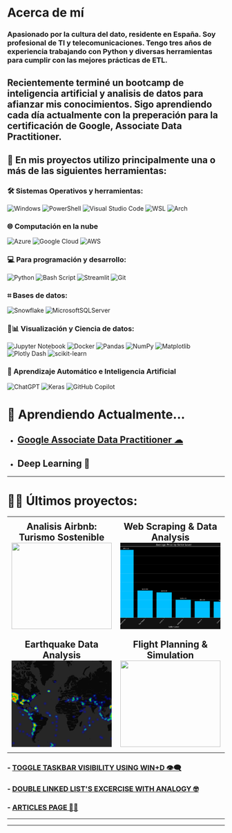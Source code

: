 # Acerca de mí

### Apasionado por la cultura del dato, residente en España. Soy profesional de TI y telecomunicaciones. Tengo tres años de experiencia trabajando con Python y diversas herramientas para cumplir con las mejores prácticas de ETL.

Recientemente terminé un bootcamp de inteligencia artificial y analisis de datos para afianzar mis conocimientos.
Sigo aprendiendo cada día actualmente con la preperación para la certificación de Google, Associate Data Practitioner.
---

## 🚀 En mis proyectos utilizo principalmente una o más de las siguientes herramientas:

### 🛠️ Sistemas Operativos y herramientas:
![Windows](https://img.shields.io/badge/Windows-0078D6?style=for-the-badge&logo=windows&logoColor=white)
![PowerShell](https://img.shields.io/badge/PowerShell-%235391FE.svg?style=for-the-badge&logo=powershell&logoColor=white)
![Visual Studio Code](https://img.shields.io/badge/Visual%20Studio%20Code-0078d7.svg?style=for-the-badge&logo=visual-studio-code&logoColor=white)
![WSL](https://img.shields.io/badge/WSL-0a97f5?style=for-the-badge&logo=windows&logoColor=white)
![Arch](https://img.shields.io/badge/Arch%20Linux-1793D1?logo=arch-linux&logoColor=fff&style=for-the-badge)

### 🌐 Computación en la nube
![Azure](https://img.shields.io/badge/azure-%230072C6.svg?style=for-the-badge&logo=microsoftazure&logoColor=white)
![Google Cloud](https://img.shields.io/badge/GoogleCloud-%234285F4.svg?style=for-the-badge&logo=google-cloud&logoColor=white)
![AWS](https://img.shields.io/badge/AWS-%23FF9900.svg?style=for-the-badge&logo=amazon-aws&logoColor=white)

### 💻 Para programación y desarrollo:
![Python](https://img.shields.io/badge/python-3670A0?style=for-the-badge&logo=python&logoColor=ffdd54)
![Bash Script](https://img.shields.io/badge/bash_script-%23121011.svg?style=for-the-badge&logo=gnu-bash&logoColor=white)
![Streamlit](https://img.shields.io/badge/Streamlit-%23FF4B4B.svg?style=for-the-badge&logo=streamlit&logoColor=white)
![Git](https://img.shields.io/badge/git-%23F05033.svg?style=for-the-badge&logo=git&logoColor=white)

### ⌗ Bases de datos:
![Snowflake](https://img.shields.io/badge/snowflake-%2329B5E8.svg?style=for-the-badge&logo=snowflake&logoColor=white)
![MicrosoftSQLServer](https://img.shields.io/badge/Microsoft%20SQL%20Server-CC2927?style=for-the-badge&logo=microsoft%20sql%20server&logoColor=white)


### 💪📊 Visualización y Ciencia de datos:
![Jupyter Notebook](https://img.shields.io/badge/jupyter-%23FA0F00.svg?style=for-the-badge&logo=jupyter&logoColor=white)
![Docker](https://img.shields.io/badge/docker-%230db7ed.svg?style=for-the-badge&logo=docker&logoColor=white)
![Pandas](https://img.shields.io/badge/pandas-%23150458.svg?style=for-the-badge&logo=pandas&logoColor=white)
![NumPy](https://img.shields.io/badge/numpy-%23013243.svg?style=for-the-badge&logo=numpy&logoColor=white)
![Matplotlib](https://img.shields.io/badge/Matplotlib-%23ffffff.svg?style=for-the-badge&logo=Matplotlib&logoColor=black)
![Plotly Dash](https://img.shields.io/badge/plotly-3F4F75.svg?style=for-the-badge&logo=plotly&logoColor=white)
![scikit-learn](https://img.shields.io/badge/scikit--learn-%23F7931E.svg?style=for-the-badge&logo=scikit-learn&logoColor=white)

### 🤖 Aprendizaje Automático e Inteligencia Artificial
![ChatGPT](https://img.shields.io/badge/chatGPT-74aa9c?style=for-the-badge&logo=openai&logoColor=white)
![Keras](https://img.shields.io/badge/Keras-%23D00000.svg?style=for-the-badge&logo=Keras&logoColor=white)
![GitHub Copilot](https://img.shields.io/badge/github_copilot-8957E5?style=for-the-badge&logo=github-copilot&logoColor=white)

# 🌱 Aprendiendo Actualmente...

- ## [Google Associate Data Practitioner ☁](https://cloud.google.com/learn/certification/data-practitioner)
- ## Deep Learning 💭
---

# 🐙💼 Últimos proyectos:  

<table style="width:100%; table-layout:fixed; border-spacing: 10px;">
  <tr>
    <td align="center" style="width:50%; vertical-align:top; padding: 10px;">
      <b style="font-size:1.5em;">Analisis Airbnb: Turismo Sostenible</b><br>
      <a href="https://github.com/anverpy/consultora_turismo_airbnb/tree/main">
        <img src="https://github.com/anverpy/consultora_turismo_airbnb/blob/main/streamlit_app/fondobannerconsultora.jpg?raw=true" style="width:100%; height:200px; object-fit:cover;"/>
      </a>
    </td>
    <td align="center" style="width:50%; vertical-align:top; padding: 10px;">
      <b style="font-size:1.5em;">Web Scraping & Data Analysis</b><br>
      <a href="https://github.com/anverpy/scraping-and-data-analysis">
        <img src="https://github.com/anverpy/scraping-and-data-analysis/blob/main/machine-learning/visualizations/ML_price_by_level.png?raw=true" style="width:100%; height:200px; object-fit:cover;"/>
      </a>
    </td>
  </tr>
  <tr>
    <td align="center" style="width:50%; vertical-align:top; padding: 10px;">
      <b style="font-size:1.5em;">Earthquake Data Analysis</b><br>
      <a href="https://github.com/anverpy/earthquakes">
        <img src="https://github.com/anverpy/earthquakes/blob/main/Graphics/earthquake_heatmap.png?raw=true" style="width:100%; height:200px; object-fit:cover;"/>
      </a>
    </td>
    <td align="center" style="width:50%; vertical-align:top; padding: 10px;">
      <b style="font-size:1.5em;">Flight Planning & Simulation</b><br>
      <a href="https://github.com/anverpy/mission-planner">
        <img src="https://github.com/anverpy/mission-planner/blob/main/assets/sky.gif?raw=true" style="width:100%; height:200px; object-fit:cover;"/>
      </a>
    </td>
  </tr>
</table>

### - **[TOGGLE TASKBAR VISIBILITY USING WIN+D 👁️‍🗨️](https://github.com/anverpy/toggle-taskbar)** 
### - **[DOUBLE LINKED LIST'S EXCERCISE WITH ANALOGY 🤓](https://github.com/anverpy/double-ll-creating-analogy)**  
### - **[ARTICLES PAGE ✍🏽](https://github.com/anverpy/articles)**


---
---


